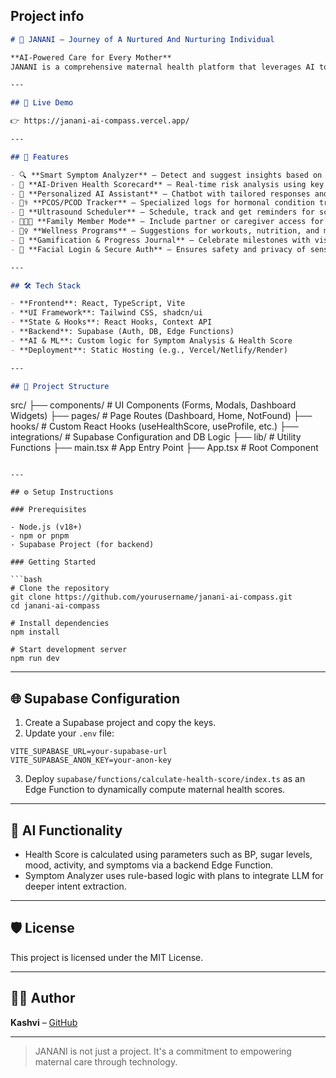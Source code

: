 ## Project info

```markdown
# 🤰 JANANI – Journey of A Nurtured And Nurturing Individual

**AI-Powered Care for Every Mother**  
JANANI is a comprehensive maternal health platform that leverages AI to provide personalized, accessible, and intelligent care throughout every stage of pregnancy. From symptom tracking to ultrasound scheduling and real-time health scoring, JANANI empowers mothers with tools to manage their journey with confidence.

---

## 🚀 Live Demo

👉 https://janani-ai-compass.vercel.app/

---

## 🧠 Features

- 🔍 **Smart Symptom Analyzer** – Detect and suggest insights based on reported symptoms.
- 🧮 **AI-Driven Health Scorecard** – Real-time risk analysis using key health metrics.
- 🤖 **Personalized AI Assistant** – Chatbot with tailored responses and health support.
- 👩‍⚕️ **PCOS/PCOD Tracker** – Specialized logs for hormonal condition tracking.
- 🩻 **Ultrasound Scheduler** – Schedule, track and get reminders for scans.
- 👨‍👩‍👧 **Family Member Mode** – Include partner or caregiver access for shared support.
- 🧘‍♀️ **Wellness Programs** – Suggestions for workouts, nutrition, and mindfulness.
- 🧬 **Gamification & Progress Journal** – Celebrate milestones with visual progress.
- 🔐 **Facial Login & Secure Auth** – Ensures safety and privacy of sensitive data.

---

## 🛠️ Tech Stack

- **Frontend**: React, TypeScript, Vite
- **UI Framework**: Tailwind CSS, shadcn/ui
- **State & Hooks**: React Hooks, Context API
- **Backend**: Supabase (Auth, DB, Edge Functions)
- **AI & ML**: Custom logic for Symptom Analysis & Health Score
- **Deployment**: Static Hosting (e.g., Vercel/Netlify/Render)

---

## 📂 Project Structure

```

src/
├── components/           # UI Components (Forms, Modals, Dashboard Widgets)
├── pages/                # Page Routes (Dashboard, Home, NotFound)
├── hooks/                # Custom React Hooks (useHealthScore, useProfile, etc.)
├── integrations/         # Supabase Configuration and DB Logic
├── lib/                  # Utility Functions
├── main.tsx              # App Entry Point
├── App.tsx               # Root Component

````

---

## ⚙️ Setup Instructions

### Prerequisites

- Node.js (v18+)
- npm or pnpm
- Supabase Project (for backend)

### Getting Started

```bash
# Clone the repository
git clone https://github.com/yourusername/janani-ai-compass.git
cd janani-ai-compass

# Install dependencies
npm install

# Start development server
npm run dev
````

---

## 🌐 Supabase Configuration

1. Create a Supabase project and copy the keys.
2. Update your `.env` file:

```
VITE_SUPABASE_URL=your-supabase-url
VITE_SUPABASE_ANON_KEY=your-anon-key
```

3. Deploy `supabase/functions/calculate-health-score/index.ts` as an Edge Function to dynamically compute maternal health scores.

---

## 🧪 AI Functionality

* Health Score is calculated using parameters such as BP, sugar levels, mood, activity, and symptoms via a backend Edge Function.
* Symptom Analyzer uses rule-based logic with plans to integrate LLM for deeper intent extraction.


---

## 🛡️ License

This project is licensed under the MIT License.

---

## 👩‍💻 Author

**Kashvi** – [GitHub](https://github.com/Kashvi009)

---

> JANANI is not just a project. It's a commitment to empowering maternal care through technology.


